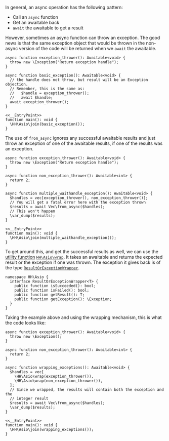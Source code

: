 In general, an async operation has the following pattern:
* Call an `async` function
* Get an awaitable back
* `await` the awaitable to get a result

However, sometimes an async function can throw an exception. The good news is that the same exception object that would be thrown in the
non-async version of the code will be returned when we `await` the awaitable.

```basic-exception.php
async function exception_thrower(): Awaitable<void> {
  throw new \Exception("Return exception handle");
}

async function basic_exception(): Awaitable<void> {
  // the handle does not throw, but result will be an Exception objection.
  // Remember, this is the same as:
  //   $handle = exception_thrower();
  //   await $handle;
  await exception_thrower();
}

<<__EntryPoint>>
function main(): void {
  \HH\Asio\join(basic_exception());
}
```

The use of `from_async` ignores any successful awaitable results and just throw an exception of one of the
awaitable results, if one of the results was an exception.

```multiple-awaitable-exception.php
async function exception_thrower(): Awaitable<void> {
  throw new \Exception("Return exception handle");
}

async function non_exception_thrower(): Awaitable<int> {
  return 2;
}

async function multiple_waithandle_exception(): Awaitable<void> {
  $handles = vec[exception_thrower(), non_exception_thrower()];
  // You will get a fatal error here with the exception thrown
  $results = await Vec\from_async($handles);
  // This won't happen
  \var_dump($results);
}

<<__EntryPoint>>
function main(): void {
  \HH\Asio\join(multiple_waithandle_exception());
}
```

To get around this, and get the successful results as well, we can use the [utility function](utility-functions.md)
[`HH\Asio\wrap`](/hack/reference/function/HH.Asio.wrap/). It takes an awaitable and returns the expected result or the exception
if one was thrown. The exception it gives back is of the type [`ResultOrExceptionWrapper`](/hack/reference/interface/HH.Asio.ResultOrExceptionWrapper/).

```Hack
namespace HH\Asio {
  interface ResultOrExceptionWrapper<T> {
    public function isSucceeded(): bool;
    public function isFailed(): bool;
    public function getResult(): T;
    public function getException(): \Exception;
  }
}
```

Taking the example above and using the wrapping mechanism, this is what the code looks like:

```wrapping-exceptions.php
async function exception_thrower(): Awaitable<void> {
  throw new \Exception();
}

async function non_exception_thrower(): Awaitable<int> {
  return 2;
}

async function wrapping_exceptions(): Awaitable<void> {
  $handles = vec[
    \HH\Asio\wrap(exception_thrower()),
    \HH\Asio\wrap(non_exception_thrower()),
  ];
  // Since we wrapped, the results will contain both the exception and the
  // integer result
  $results = await Vec\from_async($handles);
  \var_dump($results);
}

<<__EntryPoint>>
function main(): void {
  \HH\Asio\join(wrapping_exceptions());
}
```
